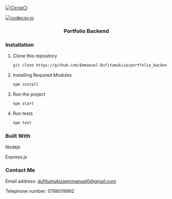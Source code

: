 [![CircleCI](https://circleci.com/gh/Emmanuel-Dufitumukiza/portfolio_backend.svg?style=shield)](https://circleci.com/gh/circleci/circleci-docs)

[![codecov.io](https://codecov.io/github/Emmanuel-Dufitumukiza/portfolio_backend/coverage.svg?branch=main)](https://codecov.io/github/Emmanuel-Dufitumukiza/portfolio_backend)

<div align="center">
  <h3 align="center">Portfolio Backend</h3>
</div>

### Installation

1. Clone this repository
   ```sh
   git clone https://github.com/Emmanuel-Dufitumukiza/portfolio_backend.git
   ```
2. Installing Required Modules
   ```sh
   npm install
   ```
2. Run the project
   ```sh
   npm start
   ```

2. Run tests
   ```sh
   npm test
   ```

### Built With

<div>
  <p>Nodejs</p>
  <p>Express.js</p>
</div>

### Contact Me

<div>
  <p>Email address: <a href="dufitumukizaemmanuel0@gmail.com">dufitumukizaemmanuel0@gmail.com</a></p>
  <p>Telephone number: 0786019992</p>
</div>
